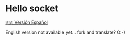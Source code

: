 # Hello socket

[🇪🇸 Versión Español](./README_es.md)

English version not available yet... fork and translate? O:-)
